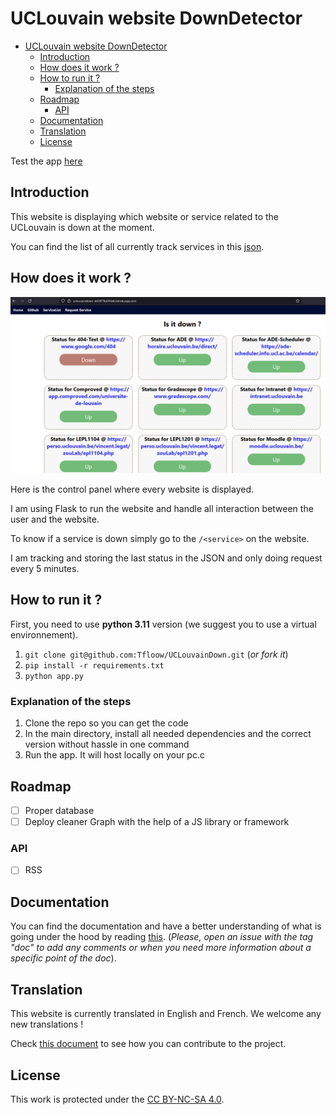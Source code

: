 # UCLouvain website DownDetector

- [UCLouvain website DownDetector](#uclouvain-website-downdetector)
  - [Introduction](#introduction)
  - [How does it work ?](#how-does-it-work-)
  - [How to run it ?](#how-to-run-it-)
    - [Explanation of the steps](#explanation-of-the-steps)
  - [Roadmap](#roadmap)
    - [API](#api)
  - [Documentation](#documentation)
  - [Translation](#translation)
  - [License](#license)

Test the app [here](https://uclatence.onrender.com/)

## Introduction

This website is displaying which website or service related to the UCLouvain is down at the moment.

You can find the list of all currently track services in this [json](services.json).

## How does it work ?

![Homepage](doc/img/image.png)

Here is the control panel where every website is displayed.

I am using Flask to run the website and handle all interaction between the user and the website.

To know if a service is down simply go to the `/<service>` on the website.

I am tracking and storing the last status in the JSON and only doing request every 5 minutes.

## How to run it ?

First, you need to use **python 3.11** version (we suggest you to use a virtual environnement).

1. `git clone git@github.com:Tfloow/UCLouvainDown.git` (*or fork it*)
2. `pip install -r requirements.txt`
3. `python app.py`

### Explanation of the steps

1. Clone the repo so you can get the code
2. In the main directory, install all needed dependencies and the correct version without hassle in one command
3. Run the app. It will host locally on your pc.c

## Roadmap

- [ ] Proper database
- [ ] Deploy cleaner Graph with the help of a JS library or framework
  
### API

- [ ] RSS

## Documentation

You can find the documentation and have a better understanding of what is going under the hood by reading [this](doc/doc.md). (*Please, open an issue with the tag "doc" to add any comments or when you need more information about a specific point of the doc*).

## Translation

This website is currently translated in English and French. We welcome any new translations !

Check [this document](/translations/contribue.md) to see how you can contribute to the project.

## License

This work is protected under the [CC BY-NC-SA 4.0](https://creativecommons.org/licenses/by-nc-sa/4.0/).